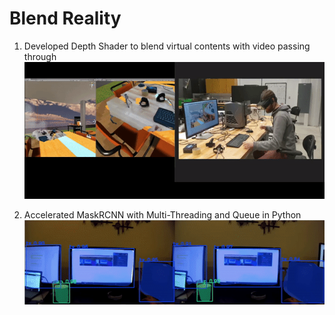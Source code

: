 # Blend Reality

1. Developed Depth Shader to blend virtual contents with video passing through
![Blend](https://github.com/Duotun/Blend-Reality/blob/main/Demos/BlendReality.gif)

2. Accelerated MaskRCNN with Multi-Threading and Queue in Python
![Thread](https://github.com/Duotun/Blend-Reality/blob/main/Demos/MaskRCNN_MultiThread.gif)

